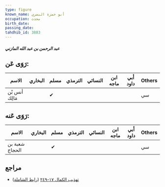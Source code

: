 ```yaml
---
type: figure
known_name: أبو حمزة البصري
occupation: محدث
birth_date:
passing_date:
tahdhib_id: 3883
---
```

##### عبد الرحمن بن عبد الله المازني

## رَوَى عَن:
| الاسم          | البخاري | مسلم | الترمذي | النسائي | ابن ماجه | أبي داود | Others |
| -------------- | ------- | ---- | ------- | ------- | -------- | -------- | ------ |
| أنس بْن مَالِك |         | ✔    |         |         |          |          | سي     |
## رَوَى عَنه:
| الاسم          | البخاري | مسلم | الترمذي | النسائي | ابن ماجه | أبي داود | Others |
| -------------- | ------- | ---- | ------- | ------- | -------- | -------- | ------ |
| شعبة بن الحجاج |         | ✔    |         |         |          |          | سي     |
## مراجع
- [تهذيب الكمال ١٧-٢٤٩](obsidian://open?vault=Tahdhib-al-Kamal&file=Figures/٣٨٨٣-عبد%20الرحمن%20بن%20عبد%20الله%20المازني) ([رابط الشاملة](https://shamela.ws/book/3722/8799))